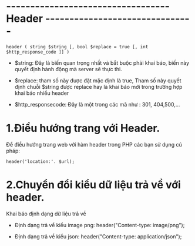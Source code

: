 #   ---------------------------------- Header -------------------------------
    header ( string $string [, bool $replace = true [, int $http_response_code ]] )  

-   $string: Đây là biến quan trọng nhất và bắt buộc phải khai báo, biến này quyết định hành động mà server sẽ thực thi.

-   $replace: tham số này được đặt mặc định là true, Tham số này quyết định chuỗi $string được replace hay là khai báo mới trong trường hợp khai báo nhiều header

-   $http_responsecode: Đây là một trong các mã như : 301, 404,500,...

#   1.Điều hướng trang với Header.
Để điều hướng trang web với hàm header trong PHP các bạn sử dụng cú pháp:

    header('location:'. $url);  

#   2.Chuyển đổi kiểu dữ liệu trả về với header.
Khai báo định dạng dữ liệu trả về
-   Định dạng trả về kiểu image png:
        header("Content-type: image/png");  

-   Định dạng trả về kiểu json:
        header("Content-type: application/json");  

